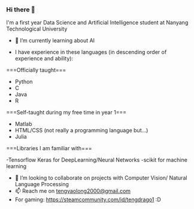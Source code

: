 ### Hi there 👋

I'm a first year Data Science and Artificial Intelligence student at Nanyang Technological University

- 🌱 I’m currently learning about AI

- I have experience in these languages (in descending order of experience and ability):

===Officially taught===
- Python
- C
- Java
- R


===Self-taught during my free time in year 1===

- Matlab
- HTML/CSS (not really a programming language but...)
- Julia

===Libraries I am familiar with===

-Tensorflow Keras for DeepLearning/Neural Networks
-scikit for machine learning

- 👯 I’m looking to collaborate on projects with Computer Vision/ Natural Language Processing
- 📫 Reach me on tengyaolong2000@gmail.com
- For gaming: https://steamcommunity.com/id/tengdrago1 :D

